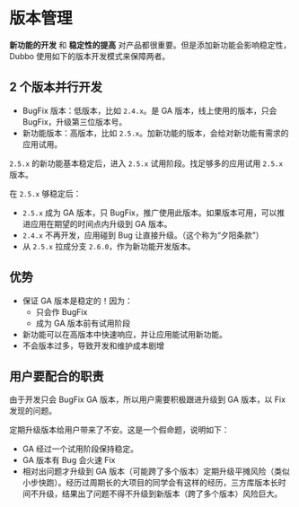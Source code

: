 # 版本管理

**新功能的开发** 和 **稳定性的提高** 对产品都很重要。但是添加新功能会影响稳定性，Dubbo 使用如下的版本开发模式来保障两者。

## 2 个版本并行开发

* BugFix 版本：低版本，比如 `2.4.x`。是 GA 版本，线上使用的版本，只会 BugFix，升级第三位版本号。
* 新功能版本：高版本，比如 `2.5.x`。加新功能的版本，会给对新功能有需求的应用试用。

`2.5.x` 的新功能基本稳定后，进入 `2.5.x` 试用阶段。找足够多的应用试用 `2.5.x` 版本。

在 `2.5.x` 够稳定后：

* `2.5.x` 成为 GA 版本，只 BugFix，推广使用此版本。如果版本可用，可以推进应用在期望的时间点内升级到 GA 版本。
* `2.4.x` 不再开发，应用碰到 Bug 让直接升级。（这个称为“夕阳条款”）
* 从 `2.5.x` 拉成分支 `2.6.0`，作为新功能开发版本。

## 优势

* 保证 GA 版本是稳定的！因为：
    * 只会作 BugFix
    * 成为 GA 版本前有试用阶段
* 新功能可以在高版本中快速响应，并让应用能试用新功能。
* 不会版本过多，导致开发和维护成本剧增

## 用户要配合的职责

由于开发只会 BugFix GA 版本，所以用户需要积极跟进升级到 GA 版本，以 Fix 发现的问题。

定期升级版本给用户带来了不安。这是一个假命题，说明如下：

* GA 经过一个试用阶段保持稳定。
* GA 版本有 Bug 会火速 Fix
* 相对出问题才升级到 GA 版本（可能跨了多个版本）定期升级平摊风险（类似小步快跑）。经历过周期长的大项目的同学会有这样的经历，三方库版本长时间不升级，结果出了问题不得不升级到新版本（跨了多个版本）风险巨大。
